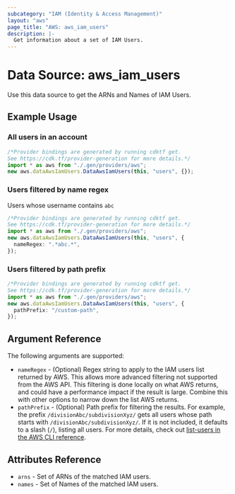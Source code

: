 ```yaml
---
subcategory: "IAM (Identity & Access Management)"
layout: "aws"
page_title: "AWS: aws_iam_users"
description: |-
  Get information about a set of IAM Users.
---
```


# Data Source: aws\_iam\_users

Use this data source to get the ARNs and Names of IAM Users.

## Example Usage

### All users in an account

```typescript
/*Provider bindings are generated by running cdktf get.
See https://cdk.tf/provider-generation for more details.*/
import * as aws from "./.gen/providers/aws";
new aws.dataAwsIamUsers.DataAwsIamUsers(this, "users", {});

```

### Users filtered by name regex

Users whose username contains `abc`

```typescript
/*Provider bindings are generated by running cdktf get.
See https://cdk.tf/provider-generation for more details.*/
import * as aws from "./.gen/providers/aws";
new aws.dataAwsIamUsers.DataAwsIamUsers(this, "users", {
  nameRegex: ".*abc.*",
});

```

### Users filtered by path prefix

```typescript
/*Provider bindings are generated by running cdktf get.
See https://cdk.tf/provider-generation for more details.*/
import * as aws from "./.gen/providers/aws";
new aws.dataAwsIamUsers.DataAwsIamUsers(this, "users", {
  pathPrefix: "/custom-path",
});

```

## Argument Reference

The following arguments are supported:

* `nameRegex` - (Optional) Regex string to apply to the IAM users list returned by AWS. This allows more advanced filtering not supported from the AWS API. This filtering is done locally on what AWS returns, and could have a performance impact if the result is large. Combine this with other options to narrow down the list AWS returns.
* `pathPrefix` - (Optional) Path prefix for filtering the results. For example, the prefix `/divisionAbc/subdivisionXyz/` gets all users whose path starts with `/divisionAbc/subdivisionXyz/`. If it is not included, it defaults to a slash (`/`), listing all users. For more details, check out [list-users in the AWS CLI reference][1].

## Attributes Reference

* `arns` - Set of ARNs of the matched IAM users.
* `names` - Set of Names of the matched IAM users.

[1]: https://awscli.amazonaws.com/v2/documentation/api/latest/reference/iam/list-users.html
